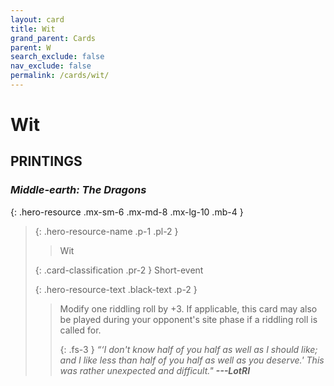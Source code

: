 ```yaml
---
layout: card
title: Wit
grand_parent: Cards
parent: W
search_exclude: false
nav_exclude: false
permalink: /cards/wit/
---
```


# Wit


## PRINTINGS


### _Middle-earth: The Dragons_

{: .hero-resource .mx-sm-6 .mx-md-8 .mx-lg-10 .mb-4 }
> {: .hero-resource-name .p-1 .pl-2 }
> > <div class="card-mp"></div>
> > <div class="card-name">Wit</div>
>
> {: .card-classification .pr-2 }
> Short-event
>
> {: .hero-resource-text .black-text .p-2 }
> > Modify one riddling roll by +3. If applicable, this card may also be played during your opponent's site phase if a riddling roll is called for. 
> > 
> > {: .fs-3 } 
> > _“‘I don't know half of you half as well as I should like; and I like less than half of you half as well as you deserve.' This was rather unexpected and difficult."_ ***---&#65279;LotRI*** 
> 
